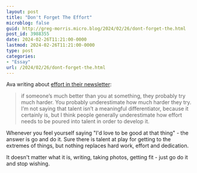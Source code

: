 ```yaml
---
layout: post
title: "Don't Forget The Effort"
microblog: false
guid: http://greg-morris.micro.blog/2024/02/26/dont-forget-the.html
post_id: 3988355
date: 2024-02-26T11:21:00-0000
lastmod: 2024-02-26T11:21:00-0000
type: post
categories:
- "Essay"
url: /2024/02/26/dont-forget-the.html
---
```

Ava writing about [effort in their newsletter](https://ava.substack.com/p/effort:):

> if someone’s much better than you at something, they probably try much harder. You probably underestimate how much harder they try. I’m not saying that talent isn’t a meaningful differentiator, because it certainly is, but I think people generally underestimate how effort needs to be poured into talent in order to develop it.

Whenever you feel yourself saying "I'd love to be good at that thing" - the answer is go and do it. Sure there is talent at play for getting to the extremes of things, but nothing replaces hard work, effort and dedication.

It doesn't matter what it is, writing, taking photos, getting fit - just go do it and stop wishing.

